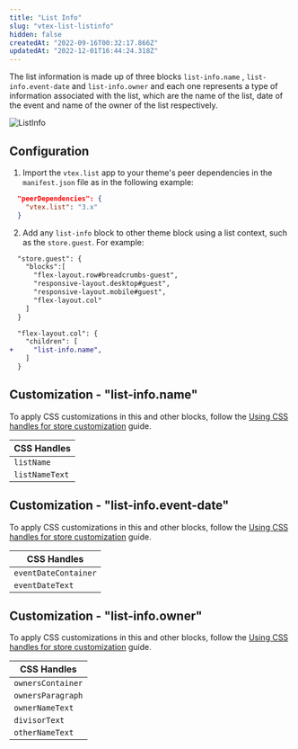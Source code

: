 ```yaml
---
title: "List Info"
slug: "vtex-list-listinfo"
hidden: false
createdAt: "2022-09-16T00:32:17.866Z"
updatedAt: "2022-12-01T16:44:24.318Z"
---
```

The list information is made up of three blocks `list-info.name` , `list-info.event-date` and `list-info.owner` and each one represents a type of information associated with the list, which are the name of the list, date of the event and name of the owner of the list respectively.

![ListInfo](https://cdn.jsdelivr.net/gh/vtexdocs/dev-portal-content@main/images/vtex-list-listinfo-0.gif)

## Configuration

1. Import the `vtex.list` app to your theme's peer dependencies in the `manifest.json` file as in the following example:

```json
  "peerDependencies": {
    "vtex.list": "3.x"
  }
```

2. Add any `list-info` block to other theme block using a list context, such as the `store.guest`. For example:

```diff
  "store.guest": {
    "blocks":[
      "flex-layout.row#breadcrumbs-guest",
      "responsive-layout.desktop#guest",
      "responsive-layout.mobile#guest",
      "flex-layout.col"
    ]
  }

  "flex-layout.col": {
    "children": [
+     "list-info.name",
    ]
  }
```

## Customization - "list-info.name"

To apply CSS customizations in this and other blocks, follow the [Using CSS handles for store customization](https://developers.vtex.com/docs/guides/vtex-io-documentation-using-css-handles-for-store-customization) guide.

| CSS Handles    |
| -------------- |
| `listName`     |
| `listNameText` |

## Customization - "list-info.event-date"

To apply CSS customizations in this and other blocks, follow the [Using CSS handles for store customization](https://developers.vtex.com/docs/guides/vtex-io-documentation-using-css-handles-for-store-customization) guide.

| CSS Handles          |
| -------------------- |
| `eventDateContainer` |
| `eventDateText`      |

## Customization - "list-info.owner"

To apply CSS customizations in this and other blocks, follow the [Using CSS handles for store customization](https://developers.vtex.com/docs/guides/vtex-io-documentation-using-css-handles-for-store-customization) guide.

| CSS Handles       |
| ----------------- |
| `ownersContainer` |
| `ownersParagraph` |
| `ownerNameText`   |
| `divisorText`     |
| `otherNameText`   |